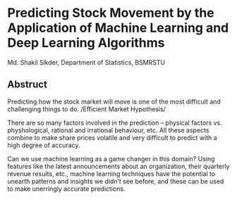 # Predicting Stock Movement by the Application of Machine Learning and Deep Learning Algorithms
Md. Shakil Sikder, Department of Statistics, BSMRSTU

## Abstruct
Predicting how the stock market will move is one of the most difficult and challenging things to do. /Efficient Market Hypothesis/


There are so many factors involved in the prediction – physical factors vs. physhological, rational and irrational behaviour, etc. All these aspects combine to make share prices volatile and very difficult to predict with a high degree of accuracy. 

Can we use machine learning as a game changer in this domain? Using features like the latest announcements about an organization, their quarterly revenue results, etc., machine learning techniques have the potential to unearth patterns and insights we didn’t see before, and these can be used to make unerringly accurate predictions.
